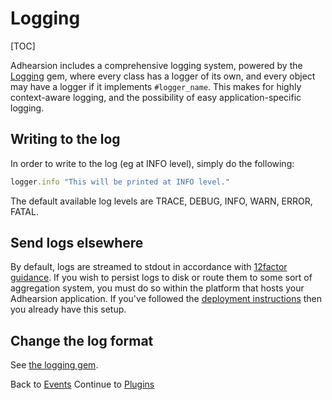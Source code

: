 # Logging

[TOC]

Adhearsion includes a comprehensive logging system, powered by the [Logging](https://github.com/TwP/logging) gem, where every class has a logger of its own, and every object may have a logger if it implements `#logger_name`. This makes for highly context-aware logging, and the possibility of easy application-specific logging.

## Writing to the log

In order to write to the log (eg at INFO level), simply do the following:

```ruby
logger.info "This will be printed at INFO level."
```

The default available log levels are TRACE, DEBUG, INFO, WARN, ERROR, FATAL.

## Send logs elsewhere

By default, logs are streamed to stdout in accordance with [12factor guidance](http://12factor.net/logs). If you wish to persist logs to disk or route them to some sort of aggregation system, you must do so within the platform that hosts your Adhearsion application. If you've followed the [deployment instructions](/docs/best-practices/deployment) then you already have this setup.

## Change the log format

See [the logging gem](https://github.com/TwP/logging/blob/master/examples/layouts.rb).

<div class='docs-progress-nav'>
  <span class='back'>
    Back to <a href="/docs/events">Events</a>
  </span>
  <span class='forward'>
    Continue to <a href="/docs/plugins">Plugins</a>
  </span>
</div>
